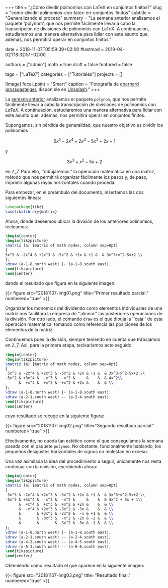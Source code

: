 +++
title = "¿Cómo dividir polinomios con LaTeX en conjuntos finitos?"
slug  = "como-dividir-polinomios-con-latex-en-conjuntos-finitos"
subtitle = "Generalizando el proceso"
summary  = "La semana anterior analizamos el paquete 'polynom', que nos permite fácilmente llevar a cabo la transcripción de divisiones de polinomios con LaTeX. A continuación, estudiaremos una manera alternativa para lidiar con este asunto que, además, nos permitirá operar en conjuntos finitos."

date     = 2018-11-07T05:59:39+02:00
#lastmod = 2019-04-02T18:32:51+02:00

authors  = ["admin"]
math     = true
draft    = false
featured = false

tags       = ["LaTeX"]
categories = ["Tutoriales"]
projects   = []

[image]
  focal_point = "Smart"
  caption     = "Fotografía de [eberhard grossgasteiger](https://unsplash.com/@eberhardgross), disponible en [Unsplash](https://unsplash.com)."
+++

La [semana anterior](/2018/10/31/como-dividir-polinomios-con-latex/) analizamos el paquete `polynom`, que nos permite fácilmente llevar a cabo la transcripción de divisiones de polinomios con *LaTeX*. A continuación, estudiaremos una manera alternativa para lidiar con este asunto que, además, nos permitirá operar en conjuntos finitos.

Supongamos, sin pérdida de generalidad, que nuestro objetivo es dividir los polinomios 

$$
5x^5-2x^4+2x^3-5x^2+2x+1
$$ 

y 

$$
3x^3+x^2-5x+2
$$ 

en $\mathbb{Z}\_7$. Para ello, ''dibujaremos'' la operación matemática en una matriz, método que nos permitirá organizar fácilmente los pasos y, de paso, imprimir algunas rayas horizontales cuando proceda.

Para empezar, en el preámbulo del documento, insertamos las dos siguientes líneas:

```tex
\usepackage{tikz}
\usetikzlibrary{matrix}
```

Ahora, donde deseemos ubicar la división de los anteriores polinomios, tecleamos:

```tex
\begin{center}
\begin{tikzpicture}
\matrix (a) [matrix of math nodes, column sep=0pt]
{
5x^5 & -2x^4 & +2x^3 & -5x^2 & +2x & +1 &  & 3x^3+x^2-5x+2 \\
};
\draw (a-1-8.north west) |- (a-1-8.south east);
\end{tikzpicture}
\end{center}
```

dando el resultado que figura en la siguiente imagen:

{{< figure src="20181107-img01.png" title="Primer resultado parcial." numbered="true" >}}

Organizar los monomios del dividendo como elementos individuales de una matriz nos facilitará la empresa de ''alinear'' las posteriores operaciones de la división. Por otro lado, el comando `draw` es el que dibuja la ''caja'' de esta operación matemática, tomando como referencia las posiciones de los elementos de la matriz.

Continuemos pues la división, siempre teniendo en cuenta que trabajamos en $\mathbb{Z}\_7$. Así, para la primera etapa, teclearíamos acto seguido:

```tex
\begin{center}
\begin{tikzpicture}
\matrix (a) [matrix of math nodes, column sep=0pt]
{
 5x^5 & -2x^4 & +2x^3 & -5x^2 & +2x & +1 &  & 3x^3+x^2-5x+2 \\
-5x^2 & +3x^4 &  -x^3 &  -x^2 &     &    &  & 4x^2\\
      &  +x^4 &  +x^3 &  +x^2 & +2x &    &  & \\
};
\draw (a-1-8.north west) |- (a-1-8.south east);
\draw (a-2-1.south west) -- (a-2-4.south east);
\end{tikzpicture}
\end{center}
```

cuyo resultado se recoge en la siguiente figura:

{{< figure src="20181107-img02.png" title="Segundo resultado parcial." numbered="true" >}}

Efectivamente, no queda tan estético como el que conseguíamos la semana pasada con el paquete `polynom`. No obstante, funcionalmente hablando, los pequeños desajustes horizontales de signos no molestan en exceso.

Una vez asimilada la idea del procedimiento a seguir, únicamente nos resta continuar con la división, escribiendo ahora:

```tex
\begin{center}
\begin{tikzpicture}
\matrix (a) [matrix of math nodes, column sep=0pt]
{
 5x^5 & -2x^4 & +2x^3 & -5x^2 & +2x & +1 &  & 3x^3+x^2-5x+2 \\
-5x^2 & +3x^4 &  -x^3 &  -x^2 &     &    &  & 4x^2 + 5x + 1\\
      &  +x^4 &  +x^3 &  +x^2 & +2x &    &  & \\
      &  -x^4 & +2x^3 & -3x^2 & -3x &    &  & \\
      &       & +3x^3 & -2x^2 &  -x & +1 &  & \\
      &       & -3x^3 &  -x^2 & -2x & -2 &  & \\
      &       &       & -3x^2 & -3x & -1 &  & \\
};
\draw (a-1-8.north west) |- (a-1-8.south east);
\draw (a-2-1.south west) -- (a-2-4.south east);
\draw (a-4-2.south west) -- (a-4-5.south east);
\draw (a-6-3.south west) -- (a-6-6.south east);
\end{tikzpicture}
\end{center}
```

Obteniendo como resultado el que aparece en la siguiente imagen:

{{< figure src="20181107-img03.png" title="Resultado final." numbered="true" >}}
